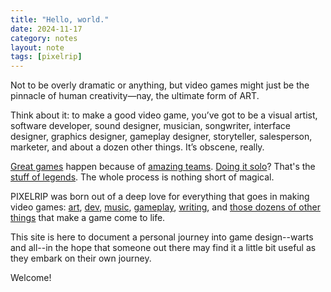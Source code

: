 ```yaml
---
title: "Hello, world."
date: 2024-11-17
category: notes
layout: note
tags: [pixelrip]
---
```



Not to be overly dramatic or anything, but video games might just be the pinnacle of human creativity—nay, the ultimate form of ART.

Think about it: to make a good video game, you’ve got to be a visual artist, software developer, sound designer, musician, songwriter, interface designer, graphics designer, gameplay designer, storyteller, salesperson, marketer, and about a dozen other things. It’s obscene, really.

[Great games](https://www.kojimaproductions.jp/en/death-stranding-dc) happen because of [amazing teams](https://en.wikipedia.org/wiki/Kojima_Productions). [Doing it solo](https://www.stardewvalley.net)? That's the [stuff of legends](https://en.wikipedia.org/wiki/Eric_Barone). The whole process is nothing short of magical.

PIXELRIP was born out of a deep love for everything that goes in making video games: [art](#tag=art), [dev](#tag=dev), [music](#tag=music), [gameplay](#tag=gameplay), [writing](#tag=writing), and [those dozens of other things](#tag=all) that make a game come to life.

This site is here to document a personal journey into game design--warts and all--in the hope that someone out there may find it a little bit useful as they embark on their own journey. 

Welcome!